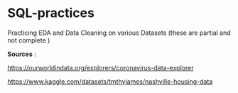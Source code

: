 # SQL-practices
Practicing EDA and Data Cleaning on various Datasets (these are partial and not complete )

**Sources** :

https://ourworldindata.org/explorers/coronavirus-data-explorer

https://www.kaggle.com/datasets/tmthyjames/nashville-housing-data
